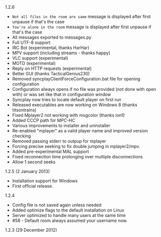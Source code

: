 1.2.6

*  `Not all files in the room are same` message is displayed after first unpause if that's the case
*  `You're alone in the room` message is displayed after first unpause if that's the case
*  All messages exported to messages.py 
*  Full UTF-8 support
*  IRC Bot (experimental, thanks HarHar)
*  MPV support (including streams - thanks happy)
*  VLC support (experimental)
*  MOTD (experimental)
*  Reply on HTTP requests (experimental)
*  Better GUI (thanks TacticalGenius230)
*  Removed syncplayClientForceConfiguration.bat file for opening configuration
*  Configuration always opens if no file was provided (not done with open with) or was set like that in configuration window
*  Syncplay now tries to locate default player on first run
*  Released executables are now working on Windows 8 (thanks titsontrains)
*  Fixed Mplayer2 not working with msgcolor (thanks ion1)
*  Added CCCP path for MPC-HC
*  Various improvements to installer and uninstaller
*  Re-enabled "mplayer" as a valid player name and improved version checking
*  Removed passing stderr to outpup for mplayer
*  Forcing precise seeking to fix double jumping in mplayer2/mpv.
*  Added pre-experimental MAL support
*  Fixed reconnection time prolonging over multiple disconnections
*  Allow 1 second seeks

1.2.5 (2 January 2013)

*  Installation support for Windows
*  First official release.

1.2.4

*  Config file is not saved again unless needed
*  Added optimize flags to the default installation on Linux
*  Server optimized to handle many users at the same time
*  #58 - Default room always assumed your username now. 

1.2.3 (29 December 2012)
